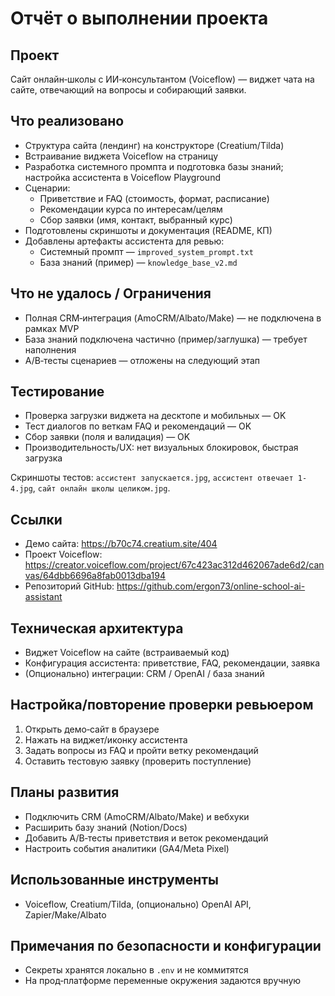 # Отчёт о выполнении проекта

## Проект
Сайт онлайн‑школы с ИИ‑консультантом (Voiceflow) — виджет чата на сайте, отвечающий на вопросы и собирающий заявки.

## Что реализовано
- Структура сайта (лендинг) на конструкторе (Creatium/Tilda)
- Встраивание виджета Voiceflow на страницу
- Разработка системного промпта и подготовка базы знаний; настройка ассистента в Voiceflow Playground
- Сценарии:
  - Приветствие и FAQ (стоимость, формат, расписание)
  - Рекомендации курса по интересам/целям
  - Сбор заявки (имя, контакт, выбранный курс)
- Подготовлены скриншоты и документация (README, КП)
- Добавлены артефакты ассистента для ревью:
  - Системный промпт — `improved_system_prompt.txt`
  - База знаний (пример) — `knowledge_base_v2.md`

## Что не удалось / Ограничения
- Полная CRM‑интеграция (AmoCRM/Albato/Make) — не подключена в рамках MVP
- База знаний подключена частично (пример/заглушка) — требует наполнения
- A/B‑тесты сценариев — отложены на следующий этап

## Тестирование
- Проверка загрузки виджета на десктопе и мобильных — OK
- Тест диалогов по веткам FAQ и рекомендаций — OK
- Сбор заявки (поля и валидация) — OK
- Производительность/UX: нет визуальных блокировок, быстрая загрузка

Скриншоты тестов: `ассистент запускается.jpg`, `ассистент отвечает 1-4.jpg`, `сайт онлайн школы целиком.jpg`.

## Ссылки
- Демо сайта: https://b70c74.creatium.site/404
- Проект Voiceflow: https://creator.voiceflow.com/project/67c423ac312d462067ade6d2/canvas/64dbb6696a8fab0013dba194
- Репозиторий GitHub: https://github.com/ergon73/online-school-ai-assistant

## Техническая архитектура
- Виджет Voiceflow на сайте (встраиваемый код)
- Конфигурация ассистента: приветствие, FAQ, рекомендации, заявка
- (Опционально) интеграции: CRM / OpenAI / база знаний

## Настройка/повторение проверки ревьюером
1. Открыть демо‑сайт в браузере
2. Нажать на виджет/иконку ассистента
3. Задать вопросы из FAQ и пройти ветку рекомендаций
4. Оставить тестовую заявку (проверить поступление)

## Планы развития
- Подключить CRM (AmoCRM/Albato/Make) и вебхуки
- Расширить базу знаний (Notion/Docs)
- Добавить A/B‑тесты приветствия и веток рекомендаций
- Настроить события аналитики (GA4/Meta Pixel)

## Использованные инструменты
- Voiceflow, Creatium/Tilda, (опционально) OpenAI API, Zapier/Make/Albato

## Примечания по безопасности и конфигурации
- Секреты хранятся локально в `.env` и не коммитятся
- На прод‑платформе переменные окружения задаются вручную
